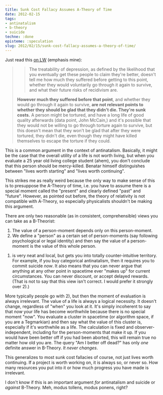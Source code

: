 ```yaml
---
title: Sunk Cost Fallacy Assumes A-Theory of Time
date: 2012-02-15
tags:
- antinatalism
- b-theory
- suicide
techne: :done
episteme: :speculation
slug: 2012/02/15/sunk-cost-fallacy-assumes-a-theory-of-time/
---
```


Just read this [on LW](http://lesswrong.com/r/discussion/lw/9jg/how_would_you_talk_a_stranger_off_the_ledge/5vgy) (emphasis mine):

> > The treatability of depression, as defined by the likelihood that you eventually get these people to claim they're better, doesn't tell me how much they suffered before getting to this point, whether they would voluntarily go through it again to survive, and what their future risks of recidivism are.
> 
> **However much they suffered before that point**, and whether they would go through it again to survive, **are not relevant points to whether they should be glad that they didn't die. They're sunk costs.** A person might be tortured, and have a long life of good quality afterwards (data point, John McCain,) and it's possible that they would not be willing to go through torture again to survive, but this doesn't mean that they won't be glad that after they were tortured, they didn't die, even though they might have killed themselves to escape the torture if they could.

This is a common argument in the context of antinatalism. Basically, it might be the case that the overall utility of a life is not worth living, but when you evaluate a 25 year old living college student (ahem), you don't conclude that this person should be mercy-killed. Benatar himself distinguishes between "lives worth starting" and "lives worth continuing".

This strikes me as really weird because the only way to make sense of this is to presuppose the A-Theory of time, i.e. you have to assume there is a special moment called the "present" and clearly defined "past" and "future". However, as pointed out before, the theory of relativity is not compatible with A-Theory, so especially physicalists shouldn't be making this argument.

There are only two reasonable (as in consistent, comprehensible) views you can take as a B-Theorist:

1. The value of a person-moment depends only on this person-moment.
2. We define a "person" as a certain set of person-moments (say following psychological or legal identity) and then say the value of a person-moment is the value of this whole person.

1) is very neat and local, but gets you into totally counter-intuitive territory. For example, if you buy categorical antinatalism, then it requires you to commit suicide *now*. It also means that you can never argue that anything at any other point in spacetime ever "makes up" for current circumstances. You can never discount, or accept delayed rewards. (That is not to say that this view isn't correct. I would prefer it strongly over 2).)

More typically people go with 2), but then the moment of evaluation is always irrelevant. The value of a life is always a logical necessity. It doesn't change, regardless of "when" you look at it. It's simply incoherent to say that *now* your life has become worthwhile because there is no special moment "now". You evaluate a cluster in spacetime (or algorithm space, if you are a Tegmarkian) and then say what the value of this cluster is, especially if it's worthwhile as a life. The calculation is fixed and observer-independent, including for the person-moments that make it up. If you would have been better off if you had been aborted, this will remain true no matter how old you are. The query "Am I better off dead?" has only *one* definite answer in B-Theory. *It never changes*.

This generalizes to most sunk cost fallacies of course, not just lives worth continuing. If a project is worth working on, it is always so, or never so. How many resources you put into it or how much progress you have made is irrelevant.

I don't know if this is an important argument *for* antinatalism and suicide or *against* B-Theory. Meh, modus tollens, modus ponens, right?